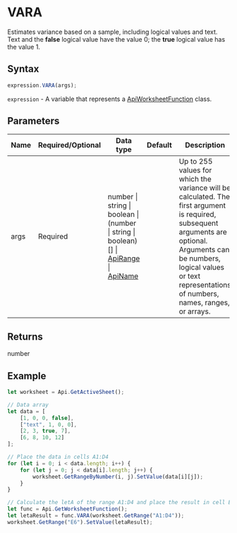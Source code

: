 # VARA

Estimates variance based on a sample, including logical values and text. Text and the **false** logical value have the value 0; the **true** logical value has the value 1.

## Syntax

```javascript
expression.VARA(args);
```

`expression` - A variable that represents a [ApiWorksheetFunction](../ApiWorksheetFunction.md) class.

## Parameters

| **Name** | **Required/Optional** | **Data type** | **Default** | **Description** |
| ------------- | ------------- | ------------- | ------------- | ------------- |
| args | Required | number \| string \| boolean \| (number \| string \| boolean)[] \| [ApiRange](../../ApiRange/ApiRange.md) \| [ApiName](../../ApiName/ApiName.md) |  | Up to 255 values for which the variance will be calculated. The first argument is required, subsequent arguments are optional. Arguments can be numbers, logical values or text representations of numbers, names, ranges, or arrays. |

## Returns

number

## Example



```javascript editor-xlsx
let worksheet = Api.GetActiveSheet();

// Data array
let data = [
    [1, 0, 0, false],
    ["text", 1, 0, 0],
    [2, 3, true, 7],
    [6, 8, 10, 12]
];

// Place the data in cells A1:D4
for (let i = 0; i < data.length; i++) {
    for (let j = 0; j < data[i].length; j++) {
        worksheet.GetRangeByNumber(i, j).SetValue(data[i][j]);
    }
}

// Calculate the letA of the range A1:D4 and place the result in cell E6
let func = Api.GetWorksheetFunction();
let letaResult = func.VARA(worksheet.GetRange("A1:D4"));
worksheet.GetRange("E6").SetValue(letaResult);



```
